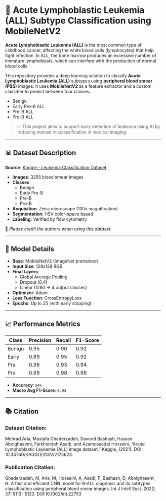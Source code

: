 # 🧬 Acute Lymphoblastic Leukemia (ALL) Subtype Classification using MobileNetV2
**Acute Lymphoblastic Leukemia (ALL)** is the most common type of childhood cancer, affecting the white blood cells (lymphocytes) that help fight infection. In ALL, the bone marrow produces an excessive number of immature lymphoblasts, which can interfere with the production of normal blood cells.

This repository provides a deep learning solution to classify **Acute Lymphoblastic Leukemia (ALL)** subtypes using **peripheral blood smear (PBS)** images. It uses **MobileNetV2** as a feature extractor and a custom classifier to predict between four classes:

- Benign
- Early Pre-B ALL
- Pre-B ALL
- Pro-B ALL

> ✅ This project aims to support early detection of leukemia using AI by reducing manual misclassification in medical imaging.

---

## 📊 Dataset Description

**Source**: [Kaggle - Leukemia Classification Dataset](https://www.kaggle.com/datasets/mehradaria/leukemia)

- **Images**: 3256 blood smear images
- **Classes**:
  - Benign
  - Early Pre-B
  - Pre-B
  - Pro-B
- **Acquisition**: Zeiss microscope (100x magnification)
- **Segmentation**: HSV color-space based
- **Labeling**: Verified by flow cytometry

📝 *Please credit the authors when using this dataset.*

---

## 🧠 Model Details

- **Base**: MobileNetV2 (ImageNet pretrained)
- **Input Size**: 128x128 RGB
- **Final Layers**:
  - Global Average Pooling
  - Dropout (0.4)
  - Linear (1280 → 4 output classes)
- **Optimizer**: Adam
- **Loss Function**: CrossEntropyLoss
- **Epochs**: Up to 25 (with early stopping)

---

## 📈 Performance Metrics

| Class   | Precision | Recall | F1-Score |
|---------|-----------|--------|----------|
| Benign  | 0.95      | 0.90   | 0.92     |
| Early   | 0.89      | 0.95   | 0.92     |
| Pre     | 0.96      | 0.93   | 0.94     |
| Pro     | 0.99      | 0.98   | 0.98     |

- **Accuracy**: `94%`
- **Macro Avg F1-Score**: `0.94`

---

## 📚 Citation
### Dataset Citation:

Mehrad Aria, Mustafa Ghaderzadeh, Davood Bashash, Hassan Abolghasemi, Farkhondeh Asadi, and Azamossadat Hosseini, “Acute Lymphoblastic Leukemia (ALL) image dataset.” Kaggle, (2021). DOI: 10.34740/KAGGLE/DSV/2175623.

### Publication Citation:
Ghaderzadeh, M, Aria, M, Hosseini, A, Asadi, F, Bashash, D, Abolghasemi, H. A fast and efficient CNN model for B-ALL diagnosis and its subtypes classification using peripheral blood smear images. Int J Intell Syst. 2022; 37: 5113- 5133. DOI:10.1002/int.22753



